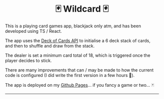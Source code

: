 <h1 align="center"> 🃏 Wildcard 🃏 </h1>

This is a playing card games app, blackjack only atm, and has been developed using TS / React.

The app uses the [Deck of Cards API](https://deckofcardsapi.com/) to initialise a 6 deck stack of cards, and then to shuffle and draw from the stack.  

The dealer is set a minimum card total of 18, which is triggered once the player decides to stick.

There are many improvements that can / may be made to how the current code is configured (I did write the first version in a few hours 💙).

The app is deployed on my [Github Pages](https://dnyfzr.github.io/wildcard/)... if you fancy a game or two... 🃏

---
